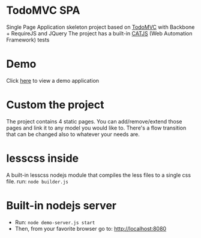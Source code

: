 TodoMVC SPA
============

Single Page Application skeleton project based on [TodoMVC](http://todomvc.com/) with Backbone + RequireJS and JQuery
The project has a built-in [CATJS](https://github.com/catjsteam) (Web Automation Framework) tests

# Demo
Click [here](http://lastboy.github.io/apps/todomvcspa/index.html) to view a demo application

# Custom the project
The project contains 4 static pages. You can add/remove/extend those pages and link it to any model you would like to.
There's a flow transition that can be changed also to whatever your needs are.

# lesscss inside
A built-in lesscss nodejs module that compiles the less files to a single css file.
run: <code>node builder.js</code>

# Built-in nodejs server
* Run: <code>node demo-server.js start</code>
* Then, from your favorite browser go to: [http://localhost:8080](http://localhost:8080)
